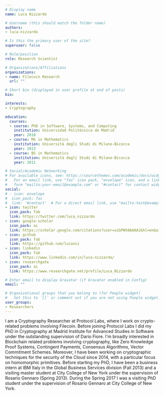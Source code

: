 ```yaml
---
# Display name
name: Luca Nizzardo

# Username (this should match the folder name)
authors:
- luca-nizzardo

# Is this the primary user of the site?
superuser: false

# Role/position
role: Research Scientist

# Organizations/Affiliations
organizations:
- name: Filecoin Research
  url: ""

# Short bio (displayed in user profile at end of posts)
bio:

interests:
- Cryptography

education:
  courses:
  - course: PhD in Software, Systems, and Computing
    institution: Universidad Politécnica de Madrid
    year: 2018
  - course: MS in Mathematics
    institution: Università degli Studi di Milano-Bicocca
    year: 2013
  - course: BS in Mathematics
    institution: Università degli Studi di Milano-Bicocca
    year: 2011

# Social/Academic Networking
# For available icons, see: https://sourcethemes.com/academic/docs/widgets/#icons
#   For an email link, use "fas" icon pack, "envelope" icon, and a link in the
#   form "mailto:your-email@example.com" or "#contact" for contact widget.
social:
# - icon: envelope
#  icon_pack: fas
#  link: '#contact'  # For a direct email link, use "mailto:test@example.org".
- icon: twitter
  icon_pack: fab
  link: https://twitter.com/luca_nizzardo
- icon: google-scholar
  icon_pack: ai
  link: https://scholar.google.com/citations?user=uiGPWS0AAAAJ&hl=en&oi=ao
- icon: github
  icon_pack: fab
  link: https://github.com/lucaniz
- icon: linkedin
  icon_pack: fab
  link: https://www.linkedin.com/in/luca-nizzardo/
- icon: researchgate
  icon_pack: ai
  link: https://www.researchgate.net/profile/Luca_Nizzardo

# Enter email to display Gravatar (if Gravatar enabled in Config)
email: ""

# Organizational groups that you belong to (for People widget)
#   Set this to `[]` or comment out if you are not using People widget.  
user_groups:
- Researchers
---
```


I am a Cryptography Researcher at Protocol Labs, where I work on crypto-related problems involving Filecoin. Before joining Protocol Labs I did my PhD in Cryptography at Madrid Institute for Advanced Studies in Software under the outstanding supervision of Dario Fiore. I'm broadly interested in Blockchain related problems involving cryptography, like Zero Knowledge Proof Systems, Contingent Payments, Consensus Algorithms, Vector Commitment Schemes. Moreover, I have been working on cryptographic techniques for the security of the Cloud since 2014, with a particular focus on homomorphic primitives. Before starting my PhD, I have been a business intern at IBM Italy in the Global Business Services division (Fall 2013) and a visiting master student at City College of New York under the supervision of Rosario Gennaro (Spring 2013). During the Spring 2017 I was a visiting PhD student under the supervision of Rosario Gennaro at City College of New York.
